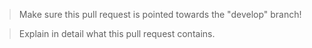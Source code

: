 > Make sure this pull request is pointed towards the "develop" branch!

> Explain in detail what this pull request contains.
